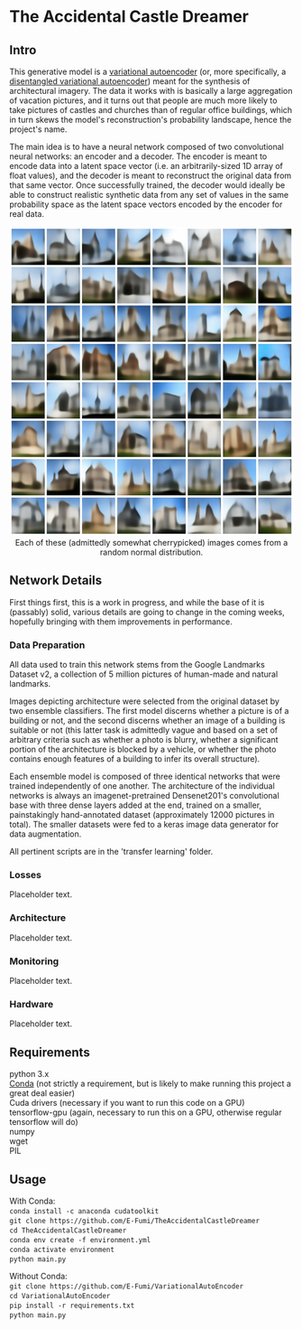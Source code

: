 # The Accidental Castle Dreamer

## Intro
This generative model is a [variational autoencoder](https://en.wikipedia.org/wiki/Variational_autoencoder) (or, more specifically, a [disentangled variational autoencoder](https://arxiv.org/pdf/1812.02833.pdf)) meant for the synthesis of architectural imagery. The data it works with is basically a large aggregation of vacation pictures, and it turns out that people are much more likely to take pictures of castles and churches than of regular office buildings, which in turn skews the model's reconstruction's probability landscape, hence the project's name. <br/>

The main idea is to have a neural network composed of two convolutional neural networks: an encoder and a decoder. The encoder is meant to encode data into a latent space vector (i.e. an arbitrarily-sized 1D array of float values), and the decoder is meant to reconstruct the original data from that same vector. Once successfully trained, the decoder would ideally be able to construct realistic synthetic data from any set of values in the same probability space as the latent space vectors encoded by the encoder for real data.<br/>
<p align="center">
  <img src="./VAECollage.png" width="548" height="548"><br/>
  Each of these (admittedly somewhat cherrypicked) images comes from a random normal distribution.
 </p>

## Network Details

First things first, this is a work in progress, and while the base of it is (passably) solid, various details are going to change in the coming weeks, hopefully bringing with them improvements in performance.

### Data Preparation

All data used to train this network stems from the Google Landmarks Dataset v2, a collection of 5 million pictures of human-made and natural landmarks.<br/>

Images depicting architecture were selected from the original dataset by two ensemble classifiers. The first model discerns whether a picture is of a building or not, and the second discerns whether an image of a building is suitable or not (this latter task is admittedly vague and based on a set of arbitrary criteria such as whether a photo is blurry, whether a significant portion of the architecture is blocked by a vehicle, or whether the photo contains enough features of a building to infer its overall structure).<br/>

Each ensemble model is composed of three identical networks that were trained independently of one another. The architecture of the individual networks is always an imagenet-pretrained Densenet201's convolutional base with three dense layers added at the end, trained on a smaller, painstakingly hand-annotated dataset (approximately 12000 pictures in total). The smaller datasets were fed to a keras image data generator for data augmentation.<br/>

All pertinent scripts are in the 'transfer learning' folder.<br/>

### Losses
Placeholder text.
### Architecture
Placeholder text.
### Monitoring
Placeholder text.
### Hardware
Placeholder text.

## Requirements
python 3.x<br/>
[Conda](https://docs.conda.io/en/latest/miniconda.html) (not strictly a requirement, but is likely to make running this project a great deal easier)<br/>
Cuda drivers (necessary if you want to run this code on a GPU)<br/>
tensorflow-gpu (again, necessary to run this on a GPU, otherwise regular tensorflow will do)<br/>
numpy<br/>
wget<br/>
PIL

## Usage
With Conda:<br/>
`conda install -c anaconda cudatoolkit`<br/>
`git clone https://github.com/E-Fumi/TheAccidentalCastleDreamer`<br/>
`cd TheAccidentalCastleDreamer`<br/>
`conda env create -f environment.yml`<br/>
`conda activate environment`<br/>
`python main.py`<br/>

Without Conda:<br/>
`git clone https://github.com/E-Fumi/VariationalAutoEncoder`<br/>
`cd VariationalAutoEncoder`<br/>
`pip install -r requirements.txt`<br/>
`python main.py`<br/>

